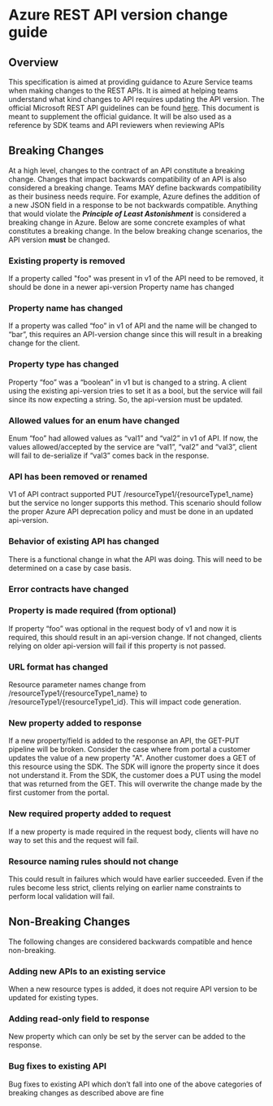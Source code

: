 # Azure REST API version change guide

## Overview
This specification is aimed at providing guidance to Azure Service teams when making changes to the REST APIs. It is aimed at helping teams understand what kind changes to API requires updating the API version. The official Microsoft REST API guidelines can be found [here](https://github.com/Microsoft/api-guidelines). This document is meant to supplement the official guidance.
It will be also used as a reference by SDK teams and API reviewers when reviewing APIs

## Breaking Changes 
At a high level, changes to the contract of an API constitute a breaking change. Changes that impact backwards compatibility of an API is also considered a breaking change. Teams MAY define backwards compatibility as their business needs require. For example, Azure defines the addition of a new JSON field in a response to be not backwards compatible. Anything that would violate the _**Principle of Least Astonishment**_ is considered a breaking change in Azure. Below are some concrete examples of what constitutes a breaking change. In the below breaking change scenarios, the API version **must** be changed.

### Existing property is removed

If a property called "foo" was present in v1 of the API need to be removed, it should be done in a newer api-version
Property name has changed

### Property name has changed
If a property was called “foo” in v1 of API and the name will be changed to “bar”, this requires an API-version change since this will result in a breaking change for the client. 

### Property type has changed
Property “foo” was a “boolean” in v1 but is changed to a string. A client using the existing api-version tries to set it as a bool, but the service will fail since its now expecting a string. So, the api-version must be updated.

### Allowed values for an enum have changed
Enum “foo” had allowed values as “val1” and “val2” in v1 of API. If now, the values allowed/accepted by the service are “val1”, “val2” and “val3”, client will fail to de-serialize if “val3” comes back in the response.

### API has been removed or renamed
V1 of API contract supported PUT /resourceType1/{resourceType1_name} but the service no longer supports this method. This scenario should follow the proper Azure API deprecation policy and must be done in an updated api-version. 

### Behavior of existing API has changed
There is a functional change in what the API was doing. This will need to be determined on a case by case basis.

### Error contracts have changed

### Property is made required (from optional)
If property “foo” was optional in the request body of v1 and now it is required, this should result in an api-version change. If not changed, clients relying on older api-version will fail if this property is not passed.

### URL format has changed
Resource parameter names change from /resourceType1/{resourceType1_name} to /resourceType1/{resourceType1_id}. This will impact code generation.

### New property added to response
If a new property/field is added to the response an API, the GET-PUT pipeline will be broken. Consider the case where from portal a customer updates the value of a new property "A". Another customer does a GET of this resource using the SDK. The SDK will ignore the property since it does not understand it. From the SDK, the customer does a PUT using the model that was returned from the GET. This will overwrite the change made by the first customer from the portal. 

### New required property added to request
If a new property is made required in the request body, clients will have no way to set this and the request will fail. 

### Resource naming rules should not change
This could result in failures which would have earlier succeeded. Even if the rules become less strict, clients relying on earlier name constraints to perform local validation will fail.  

## Non-Breaking Changes
The following changes are considered backwards compatible and hence non-breaking. 

### Adding new APIs to an existing service
When a new resource types is added, it does not require API version to be updated for existing types.

### Adding read-only field to response
New property which can only be set by the server can be added to the response.

### Bug fixes to existing API
Bug fixes to existing API which don’t fall into one of the above categories of breaking changes as described above are fine
